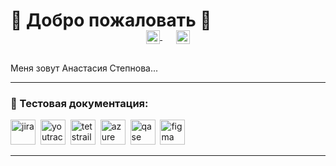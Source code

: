 # 👾 Добро пожаловать 👾

<p align="center" style="margin: -20px 0 30px">
  <a href="https://www.linkedin.com/in/stepnovaqa" target="_blank" style='margin-right:10px'>
    <img align="center" src="img/icons/linkedin.png" alt="linkedin" height="22px" width="22px" />
  </a>
  &nbsp;&nbsp;
  <a href="mailto:tacie.stepnova@gmail.com" target="_blank">
    <img align="center" src="img/icons/gmail.png" alt="email" height="22px" width="22px" />
  </a>
</p>

Меня зовут Анастасия Степнова...

---

### 📁 Тестовая документация:

<div>
  <img src="https://cdn.jsdelivr.net/gh/devicons/devicon/icons/jira/jira-original.svg" title="jira" alt="jira" width="40" height="40"/>&nbsp
  <img src="https://upload.wikimedia.org/wikipedia/commons/thumb/8/8d/YouTrack_Icon.svg/1024px-YouTrack_Icon.svg.png?20200803082248" title="youtrack" alt="youtrack" width="40" height="40"/>&nbsp
  <img src="https://codahosted.io/packs/21236/unversioned/assets/LOGO/ba1091c59bab89cd2fd0f289622731fe16113d7b00905abe64759c313a4b73b76c1b0426076ed76cb74752234c734131df46992d5b8b48fc13e264240e4f7119f736cfeb64df36ded54b5cbf6198b9cadedf18dd0cac5c7dbcd16e6336c29363cd1292ba" title="testrail" alt="tetstrail" width="40" height="40"/>&nbsp
  <img src="https://icon.icepanel.io/Technology/svg/Azure-Devops.svg" title="azure devops" alt="azure devops" width="40" height="40"/>&nbsp
  <img src="https://luna1.co/eb0187.png" title="qase" alt="qase" width="40" height="40"/>&nbsp
  <img src="https://cdn.jsdelivr.net/gh/devicons/devicon/icons/figma/figma-original.svg" title="figma" alt="figma" width="40" height="40"/>&nbsp
</div>

---
